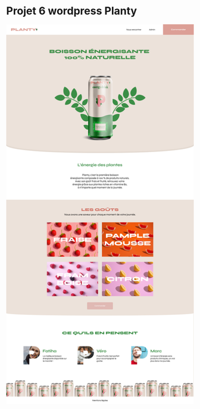 # Projet 6 wordpress Planty
![screenshot](https://github.com/smy-bs/wordpress-planty/blob/main/app/public/wp-content/themes/planty/screenshot.png)
